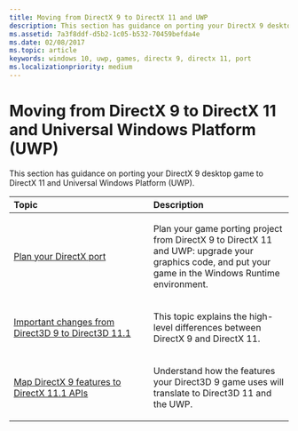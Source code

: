 ```yaml
---
title: Moving from DirectX 9 to DirectX 11 and UWP
description: This section has guidance on porting your DirectX 9 desktop game to DirectX 11 and Universal Windows Platform (UWP).
ms.assetid: 7a3f8ddf-d5b2-1c05-b532-70459befda4e
ms.date: 02/08/2017
ms.topic: article
keywords: windows 10, uwp, games, directx 9, directx 11, port
ms.localizationpriority: medium
---
```

# Moving from DirectX 9 to DirectX 11 and Universal Windows Platform (UWP)



This section has guidance on porting your DirectX 9 desktop game to DirectX 11 and Universal Windows Platform (UWP).

<table>
<colgroup>
<col width="50%" />
<col width="50%" />
</colgroup>
<thead>
<tr class="header">
<th align="left">Topic</th>
<th align="left">Description</th>
</tr>
</thead>
<tbody>
<tr class="odd">
<td align="left"><p><a href="plan-your-directx-port.md">Plan your DirectX port</a></p></td>
<td align="left"><p>Plan your game porting project from DirectX 9 to DirectX 11 and UWP: upgrade your graphics code, and put your game in the Windows Runtime environment.</p></td>
</tr>
<tr class="even">
<td align="left"><p><a href="understand-direct3d-11-1-concepts.md">Important changes from Direct3D 9 to Direct3D 11.1</a></p></td>
<td align="left"><p>This topic explains the high-level differences between DirectX 9 and DirectX 11.</p></td>
</tr>
<tr class="odd">
<td align="left"><p><a href="feature-mapping.md">Map DirectX 9 features to DirectX 11.1 APIs</a></p></td>
<td align="left"><p>Understand how the features your Direct3D 9 game uses will translate to Direct3D 11 and the UWP.</p></td>
</tr>
</tbody>
</table>

 

 

 




